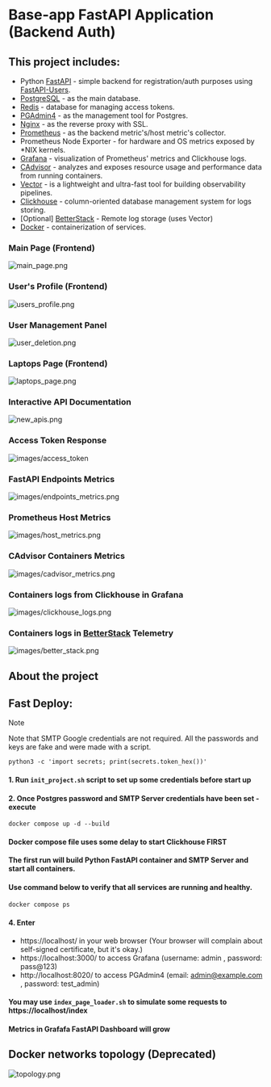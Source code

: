 # Base-app FastAPI Application (Backend Auth)


## This project includes:
* Python [FastAPI](https://fastapi.tiangolo.com/) - simple backend for registration/auth purposes using [FastAPI-Users](https://fastapi-users.github.io/fastapi-users/latest/).
* [PostgreSQL](https://www.postgresql.org/) - as the main database.
* [Redis](https://redis.io/) - database for managing access tokens.
* [PGAdmin4](https://www.pgadmin.org/) - as the management tool for Postgres.
* [Nginx](https://nginx.org/) - as the reverse proxy with SSL.
* [Prometheus](https://prometheus.io/) - as the backend metric's/host metric's collector.
* Prometheus Node Exporter - for hardware and OS metrics exposed by *NIX kernels.
* [Grafana](https://grafana.com/) - visualization of Prometheus' metrics and Clickhouse logs.
* [CAdvisor](https://github.com/google/cadvisor) - analyzes and exposes resource usage and performance data from running containers.
* [Vector](https://vector.dev/) - is a lightweight and ultra-fast tool for building observability pipelines.
* [Clickhouse](https://clickhouse.com/) - column-oriented database management system for logs storing.
* [Optional] [BetterStack](https://betterstack.com/community/guides/logging/docker-logs/) - Remote log storage (uses Vector)
* [Docker](https://www.docker.com/) - containerization of services.

### Main Page (Frontend)
![main_page.png](images/main_page.png)
### User's Profile (Frontend)
![users_profile.png](images/users_profile.png)
### User Management Panel
![user_deletion.png](images/user_deletion.png)
### Laptops Page (Frontend)
![laptops_page.png](images/laptops_page.png)
### Interactive API Documentation
![new_apis.png](images/new_apis.png)
### Access Token Response
![images/access_token](/images/access_token.png)
### FastAPI Endpoints Metrics
![images/endpoints_metrics.png](images/endpoints_metrics.png)
### Prometheus Host Metrics
![images/host_metrics.png](/images/host_metrics.png)
### CAdvisor Containers Metrics
![images/cadvisor_metrics.png](images/cadvisor_metrics.png)
### Containers logs from Clickhouse in Grafana
![images/clickhouse_logs.png](images/clickhouse_logs.png)
### Containers logs in [BetterStack](https://betterstack.com/community/guides/logging/docker-logs/) Telemetry
![images/better_stack.png](images/better_stack.png)


## About the project


## Fast Deploy:
> [!NOTE]
> Note that SMTP Google credentials are not required.
> All the passwords and keys are fake and were made with a script.
```shell
python3 -c 'import secrets; print(secrets.token_hex())'
```
#### 1. Run `init_project.sh` script to set up some credentials before start up
#### 2. Once Postgres password and SMTP Server credentials have been set - execute
```shell
docker compose up -d --build
```
#### Docker compose file uses some delay to start Clickhouse FIRST
#### The first run will build Python FastAPI container and SMTP Server and start all containers.
#### Use command below to verify that all services are running and healthy.
```bash
docker compose ps
```
#### 4. Enter 
* https://localhost/ in your web browser (Your browser will complain about self-signed certificate, but it's okay.)
* https://localhost:3000/ to access Grafana (username: admin , password: pass@123)
* http://localhost:8020/ to access PGAdmin4 (email: admin@example.com , password: test_admin)

#### You may use `index_page_loader.sh` to simulate some requests to https://localhost/index
#### Metrics in Grafafa FastAPI Dashboard will grow
## Docker networks topology (Deprecated)
![topology.png](topology.png)
